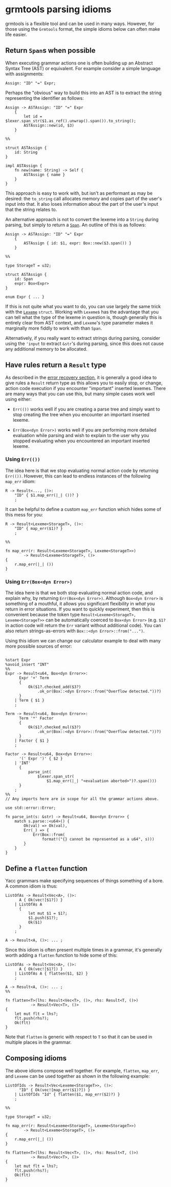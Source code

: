 # grmtools parsing idioms

grmtools is a flexible tool and can be used in many ways. However, for those
using the `Grmtools` format, the simple idioms below can often make life easier.


## Return `Span`s when possible

When executing grammar actions one is often building up an Abstract Syntax Tree
(AST) or equivalent. For example consider a simple language with assignments:

```
Assign: "ID" "=" Expr;
```

Perhaps the "obvious" way to build this into an AST is to extract the string
representing the identifier as follows:

```rust,noplaypen
Assign -> ASTAssign: "ID" "=" Expr
    {
        let id = $lexer.span_str($1.as_ref().unwrap().span()).to_string();
        ASTAssign::new(id, $3)
    }

%%

struct ASTAssign {
    id: String
}

impl ASTAssign {
    fn new(name: String) -> Self {
        ASTAssign { name }
    }
}
```

This approach is easy to work with, but isn't as performant as may be desired:
the `to_string` call allocates memory and copies part of the user's input into
that. It also loses information about the part of the user's input that the
string relates to.

An alternative approach is not to convert the lexeme into a `String` during
parsing, but simply to return a
[`Span`](https://docs.rs/lrpar/~0/lrpar/struct.Span.html). An outline of this
is as follows:

```rust,noplaypen
Assign -> ASTAssign: "ID" "=" Expr
    {
        ASTAssign { id: $1, expr: Box::new($3.span()) }
    }

%%

type StorageT = u32;

struct ASTAssign {
    id: Span
    expr: Box<Expr>
}

enum Expr { ... }
```

If this is not quite what you want to do, you can use largely the same trick with
the [`Lexeme`](https://docs.rs/lrpar/~0/lrpar/lex/struct.Lexeme.html) `struct`.
Working with `Lexeme`s has the advantage that you can tell what the type of the
lexeme in question is, though generally this is entirely clear from AST
context, and `Lexeme`'s type parameter makes it marginally more fiddly to work
with than `Span`.

Alternatively, if you really want to extract strings during parsing, consider
using the `'input` to extract `&str`'s during parsing, since this does not
cause any additional memory to be allocated.


## Have rules return a `Result` type

As described in the [error recovery
section](errorrecovery.html#a-rule-of-thumb-have-rules-return-a-result-type), it
is generally a good idea to give rules a `Result` return type as this allows
you to easily stop, or change, action code execution if you encounter
"important" inserted lexemes. There are many ways that you can use this, but
many simple cases work well using either:

  * `Err(())` works well if you are creating a parse tree and simply want to
    stop creating the tree when you encounter an important inserted lexeme.

  * `Err(Box<dyn Error>)` works well if you are performing more detailed
    evaluation while parsing and wish to explain to the user why you stopped
    evaluating when you encountered an important inserted lexeme.


### Using `Err(())`

The idea here is that we stop evaluating normal action code by returning
`Err(())`. However, this can lead to endless instances of the following
`map_err` idiom:

```rust,noplaypen
R -> Result<..., ()>:
    "ID" { $1.map_err(|_| ())? }
    ;
```

It can be helpful to define a custom `map_err` function which hides some of this
mess for you:

```rust,noplaypen
R -> Result<Lexeme<StorageT>, ()>:
    "ID" { map_err($1)? }
    ;

%%

fn map_err(r: Result<Lexeme<StorageT>, Lexeme<StorageT>>)
        -> Result<Lexeme<StorageT>, ()>
{
    r.map_err(|_| ())
}
```


### Using `Err(Box<dyn Error>)`

The idea here is that we both stop evaluating normal action code, and explain
why, by returning `Err(Box<dyn Error>)`. Although `Box<dyn Error>` is something
of a mouthful, it allows you significant flexibility in *what* you return in
error situations. If you want to quickly experiment, then this is convenient
because the token type `Result<Lexeme<StorageT>, Lexeme<StorageT>>` can be
automatically coerced to `Box<dyn Error>` (e.g. `$1?` in action code will
return the `Err` variant without additional code). You can also return
strings-as-errors with `Box::<dyn Error>::from("...")`.

Using this idiom we can change our calculator example to deal with many more
possible sources of error:

```rust,noplaypen

%start Expr
%avoid_insert "INT"
%%
Expr -> Result<u64, Box<dyn Error>>:
      Expr '+' Term
      {
          Ok($1?.checked_add($3?)
              .ok_or(Box::<dyn Error>::from("Overflow detected."))?)
      }
    | Term { $1 }
    ;

Term -> Result<u64, Box<dyn Error>>:
      Term '*' Factor
      {
          Ok($1?.checked_mul($3?)
              .ok_or(Box::<dyn Error>::from("Overflow detected."))?)
      }
    | Factor { $1 }
    ;

Factor -> Result<u64, Box<dyn Error>>:
      '(' Expr ')' { $2 }
    | 'INT'
      {
          parse_int(
              $lexer.span_str(
                  $1.map_err(|_| "<evaluation aborted>")?.span()))
      }
    ;
%%
// Any imports here are in scope for all the grammar actions above.

use std::error::Error;

fn parse_int(s: &str) -> Result<u64, Box<dyn Error>> {
    match s.parse::<u64>() {
        Ok(val) => Ok(val),
        Err(_) => {
            Err(Box::from(
                format!("{} cannot be represented as a u64", s)))
        }
    }
}
```


## Define a `flatten` function

Yacc grammars make specifying sequences of things something of a bore. A common
idiom is thus:

```rust,noplaypen
ListOfAs -> Result<Vec<A>, ()>:
      A { Ok(vec![$1?]) }
    | ListOfAs A
      {
          let mut $1 = $1?;
          $1.push($1?);
          Ok($1)
      }
    ;

A -> Result<A, ()>: ... ;
```

Since this idiom is often present multiple times in a grammar, it's generally
worth adding a `flatten` function to hide some of this:

```rust,noplaypen
ListOfAs -> Result<Vec<A>, ()>:
      A { Ok(vec![$1?]) }
    | ListOfAs A { flatten($1, $2) }
    ;

A -> Result<A, ()>: ... ;
%%

fn flatten<T>(lhs: Result<Vec<T>, ()>, rhs: Result<T, ()>)
           -> Result<Vec<T>, ()>
{
    let mut flt = lhs?;
    flt.push(rhs?);
    Ok(flt)
}
```

Note that `flatten` is generic with respect to `T` so that it can be used in
multiple places in the grammar.


## Composing idioms

The above idioms compose well together. For example, `flatten`, `map_err`, and
`Lexeme` can be used together as shown in the following example:

```rust,noplaypen
ListOfIds -> Result<Vec<Lexeme<StorageT>>, ()>:
      "ID" { Ok(vec![map_err($1)?]) }
    | ListOfIds "Id" { flatten($1, map_err($2)?) }
    ;

%%

type StorageT = u32;

fn map_err(r: Result<Lexeme<StorageT>, Lexeme<StorageT>>)
        -> Result<Lexeme<StorageT>, ()>
{
    r.map_err(|_| ())
}

fn flatten<T>(lhs: Result<Vec<T>, ()>, rhs: Result<T, ()>)
           -> Result<Vec<T>, ()>
{
    let mut flt = lhs?;
    flt.push(rhs?);
    Ok(flt)
}
```
